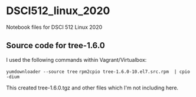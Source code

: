 # DSCI512_linux_2020
Notebook files for DSCI 512 Linux 2020

## Source code for tree-1.6.0
I used the following commands within Vagrant/Virtualbox:

`yumdownloader --source tree`
`rpm2cpio tree-1.6.0-10.el7.src.rpm  | cpio -dium`

This created tree-1.6.0.tgz and other files which I'm not including here.


